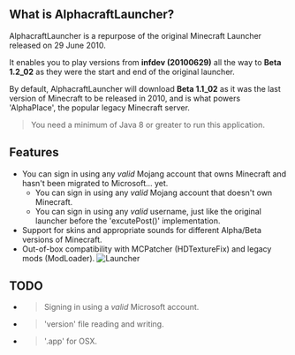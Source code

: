 ## What is AlphacraftLauncher?
AlphacraftLauncher is a repurpose of the original Minecraft Launcher released on 29 June 2010.

It enables you to play versions from **infdev (20100629)** all the way to **Beta 1.2_02** as they were the start and end of the original launcher.

By default, AlphacraftLauncher will download **Beta 1.1_02** as it was the last version of Minecraft to be released in 2010, and is what powers 'AlphaPlace', the popular legacy Minecraft server.

> You need a minimum of Java 8 or greater to run this application.

## Features
- You can sign in using any *valid* Mojang account that owns Minecraft and hasn't been migrated to Microsoft... yet.
  - You can sign in using any *valid* Mojang account that doesn't own Minecraft.
  - You can sign in using any *valid* username, just like the original launcher before the 'excutePost()' implementation.
- Support for skins and appropriate sounds for different Alpha/Beta versions of Minecraft.
- Out-of-box compatibility with MCPatcher (HDTextureFix) and legacy mods (ModLoader).
![Launcher](https://i.imgur.com/l62eqhr.png)

## TODO
- >Signing in using a *valid* Microsoft account.
- >'version' file reading and writing.
- >'.app' for OSX.
